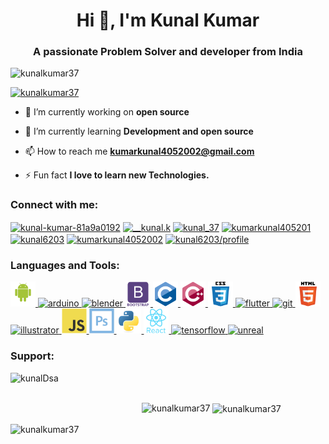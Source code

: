 <h1 align="center">Hi 👋, I'm Kunal Kumar</h1>
<h3 align="center">A passionate Problem Solver and developer from India</h3>

<p align="left"> <img src="https://komarev.com/ghpvc/?username=kunalkumar37&label=Profile%20views&color=0e75b6&style=flat" alt="kunalkumar37" /> </p>

<p align="left"> <a href="https://github.com/ryo-ma/github-profile-trophy"><img src="https://github-profile-trophy.vercel.app/?username=kunalkumar37" alt="kunalkumar37" /></a> </p>

- 🔭 I’m currently working on **open source**

- 🌱 I’m currently learning **Development and open source**

- 📫 How to reach me **kumarkunal4052002@gmail.com**

- ⚡ Fun fact **I love to learn new Technologies.**

<h3 align="left">Connect with me:</h3>
<p align="left">
<a href="https://linkedin.com/in/kunal-kumar-81a9a0192" target="blank"><img align="center" src="https://raw.githubusercontent.com/rahuldkjain/github-profile-readme-generator/master/src/images/icons/Social/linked-in-alt.svg" alt="kunal-kumar-81a9a0192" height="30" width="40" /></a>
<a href="https://instagram.com/__kunal.k" target="blank"><img align="center" src="https://raw.githubusercontent.com/rahuldkjain/github-profile-readme-generator/master/src/images/icons/Social/instagram.svg" alt="__kunal.k" height="30" width="40" /></a>
<a href="https://www.codechef.com/users/kunal_37" target="blank"><img align="center" src="https://cdn.jsdelivr.net/npm/simple-icons@3.1.0/icons/codechef.svg" alt="kunal_37" height="30" width="40" /></a>
<a href="https://www.hackerrank.com/kumarkunal405201" target="blank"><img align="center" src="https://raw.githubusercontent.com/rahuldkjain/github-profile-readme-generator/master/src/images/icons/Social/hackerrank.svg" alt="kumarkunal405201" height="30" width="40" /></a>
<a href="https://codeforces.com/profile/kunal6203" target="blank"><img align="center" src="https://cdn.jsdelivr.net/npm/simple-icons@3.0.1/icons/codeforces.svg" alt="kunal6203" height="30" width="40" /></a>
<a href="https://www.leetcode.com/kumarkunal4052002" target="blank"><img align="center" src="https://raw.githubusercontent.com/rahuldkjain/github-profile-readme-generator/master/src/images/icons/Social/leet-code.svg" alt="kumarkunal4052002" height="30" width="40" /></a>
<a href="https://auth.geeksforgeeks.org/user/kunal6203/profile" target="blank"><img align="center" src="https://raw.githubusercontent.com/rahuldkjain/github-profile-readme-generator/master/src/images/icons/Social/geeks-for-geeks.svg" alt="kunal6203/profile" height="30" width="40" /></a>
</p>

<h3 align="left">Languages and Tools:</h3>
<p align="left"> <a href="https://developer.android.com" target="_blank"> <img src="https://raw.githubusercontent.com/devicons/devicon/master/icons/android/android-original-wordmark.svg" alt="android" width="40" height="40"/> </a> <a href="https://www.arduino.cc/" target="_blank"> <img src="https://cdn.worldvectorlogo.com/logos/arduino-1.svg" alt="arduino" width="40" height="40"/> </a> <a href="https://www.blender.org/" target="_blank"> <img src="https://download.blender.org/branding/community/blender_community_badge_white.svg" alt="blender" width="40" height="40"/> </a> <a href="https://getbootstrap.com" target="_blank"> <img src="https://raw.githubusercontent.com/devicons/devicon/master/icons/bootstrap/bootstrap-plain-wordmark.svg" alt="bootstrap" width="40" height="40"/> </a> <a href="https://www.cprogramming.com/" target="_blank"> <img src="https://raw.githubusercontent.com/devicons/devicon/master/icons/c/c-original.svg" alt="c" width="40" height="40"/> </a> <a href="https://www.w3schools.com/cpp/" target="_blank"> <img src="https://raw.githubusercontent.com/devicons/devicon/master/icons/cplusplus/cplusplus-original.svg" alt="cplusplus" width="40" height="40"/> </a> <a href="https://www.w3schools.com/css/" target="_blank"> <img src="https://raw.githubusercontent.com/devicons/devicon/master/icons/css3/css3-original-wordmark.svg" alt="css3" width="40" height="40"/> </a> <a href="https://flutter.dev" target="_blank"> <img src="https://www.vectorlogo.zone/logos/flutterio/flutterio-icon.svg" alt="flutter" width="40" height="40"/> </a> <a href="https://git-scm.com/" target="_blank"> <img src="https://www.vectorlogo.zone/logos/git-scm/git-scm-icon.svg" alt="git" width="40" height="40"/> </a> <a href="https://www.w3.org/html/" target="_blank"> <img src="https://raw.githubusercontent.com/devicons/devicon/master/icons/html5/html5-original-wordmark.svg" alt="html5" width="40" height="40"/> </a> <a href="https://www.adobe.com/in/products/illustrator.html" target="_blank"> <img src="https://www.vectorlogo.zone/logos/adobe_illustrator/adobe_illustrator-icon.svg" alt="illustrator" width="40" height="40"/> </a> <a href="https://developer.mozilla.org/en-US/docs/Web/JavaScript" target="_blank"> <img src="https://raw.githubusercontent.com/devicons/devicon/master/icons/javascript/javascript-original.svg" alt="javascript" width="40" height="40"/> </a> <a href="https://www.photoshop.com/en" target="_blank"> <img src="https://raw.githubusercontent.com/devicons/devicon/master/icons/photoshop/photoshop-line.svg" alt="photoshop" width="40" height="40"/> </a> <a href="https://www.python.org" target="_blank"> <img src="https://raw.githubusercontent.com/devicons/devicon/master/icons/python/python-original.svg" alt="python" width="40" height="40"/> </a> <a href="https://reactjs.org/" target="_blank"> <img src="https://raw.githubusercontent.com/devicons/devicon/master/icons/react/react-original-wordmark.svg" alt="react" width="40" height="40"/> </a> <a href="https://www.tensorflow.org" target="_blank"> <img src="https://www.vectorlogo.zone/logos/tensorflow/tensorflow-icon.svg" alt="tensorflow" width="40" height="40"/> </a> <a href="https://unrealengine.com/" target="_blank"> <img src="https://raw.githubusercontent.com/kenangundogan/fontisto/036b7eca71aab1bef8e6a0518f7329f13ed62f6b/icons/svg/brand/unreal-engine.svg" alt="unreal" width="40" height="40"/> </a> </p>

<h3 align="left">Support:</h3>
<p><a href="https://www.buymeacoffee.com/kunalDsa"> <img align="left" src="https://cdn.buymeacoffee.com/buttons/v2/default-yellow.png" height="50" width="210" alt="kunalDsa" /></a></p><br><br>

<p><img align="left" src="https://github-readme-stats.vercel.app/api/top-langs?username=kunalkumar37&show_icons=true&locale=en&layout=compact" alt="kunalkumar37" /></p>

<p>&nbsp;<img align="center" src="https://github-readme-stats.vercel.app/api?username=kunalkumar37&show_icons=true&locale=en" alt="kunalkumar37" /></p>

<p><img align="center" src="https://github-readme-streak-stats.herokuapp.com/?user=kunalkumar37&" alt="kunalkumar37" /></p>
